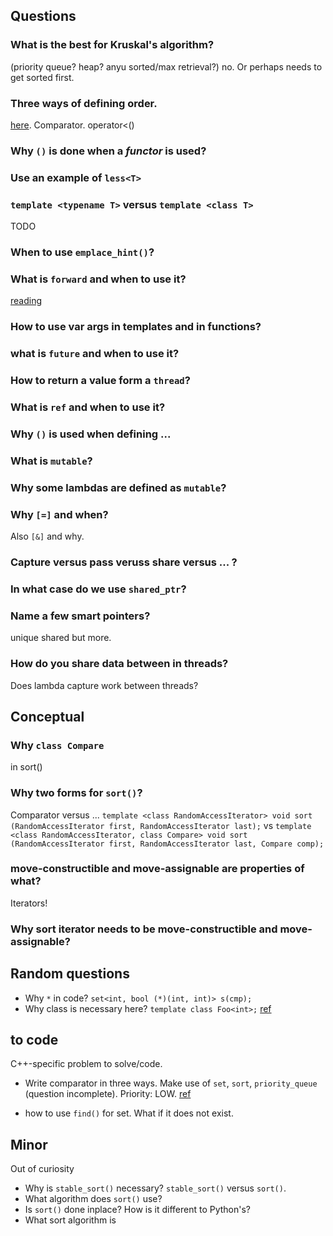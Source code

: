## Questions
### What is the best for Kruskal's algorithm?
(priority queue? heap? anyu sorted/max retrieval?) no. Or perhaps needs to get sorted first.

### Three ways of defining order.
[here](fusharblog.com/3-ways-to-define-comparison-functions-in-cpp/). Comparator. operator<()

### Why `()` is done when a *functor* is used?

### Use an example of `less<T>`

### `template <typename T>` versus `template <class T>`
TODO

### When to use `emplace_hint()`?

### What is `forward` and when to use it?
[reading](https://en.cppreference.com/w/cpp/utility/forward)

### How to use var args in templates and in functions?

### what is `future` and when to use it?

### How to return a value form a `thread`?

### What is `ref` and when to use it?

### Why `()` is used when defining ... 

### What is `mutable`?

### Why some lambdas are defined as `mutable`?

### Why `[=]` and when?
Also `[&]` and why.

### Capture versus pass veruss share versus ... ?

### In what case do we use `shared_ptr`?

### Name a few smart pointers?
unique shared but more.

### How do you share data between in threads?
Does lambda capture work between threads?

## Conceptual
### Why `class Compare`
in sort()
### Why two forms for `sort()`?
Comparator versus ...
`template <class RandomAccessIterator>
  void sort (RandomAccessIterator first, RandomAccessIterator last);`
vs
`template <class RandomAccessIterator, class Compare>
  void sort (RandomAccessIterator first, RandomAccessIterator last, Compare comp);`

### move-constructible and move-assignable are properties of what?
Iterators!
### Why sort iterator needs to be move-constructible and move-assignable?

## Random questions
* Why `*` in code? `set<int, bool (*)(int, int)> s(cmp);`
* Why class is necessary here? `template class Foo<int>;`  [ref](https://stackoverflow.com/questions/2023977/difference-of-keywords-typename-and-class-in-templates)

## to code
C++-specific problem to solve/code.
* Write comparator in three ways. Make use of `set`, `sort`, `priority_queue` (question incomplete). Priority: LOW.  [ref](fusharblog.com/3-ways-to-define-comparison-functions-in-cpp/)

* how to use `find()` for set. What if it does not exist.

## Minor
Out of curiosity
* Why is `stable_sort()` necessary?  `stable_sort()` versus `sort()`. 
* What algorithm does `sort()` use?
* Is `sort()` done inplace? How is it different to Python's?
* What sort algorithm is

